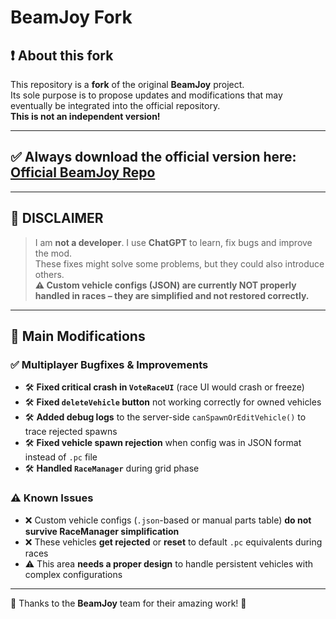 # BeamJoy Fork

## ❗ About this fork

This repository is a **fork** of the original **BeamJoy** project.  
Its sole purpose is to propose updates and modifications that may eventually be integrated into the official repository.  
**This is not an independent version!**

---

## ✅ Always download the official version here: [Official BeamJoy Repo](https://github.com/my-name-is-samael/BeamJoy)

---

## 🚨 DISCLAIMER

> I am **not a developer**. I use **ChatGPT** to learn, fix bugs and improve the mod.  
> These fixes might solve some problems, but they could also introduce others.  
> **⚠️ Custom vehicle configs (JSON) are currently NOT properly handled in races – they are simplified and not restored correctly.**

---

## 🔧 Main Modifications

### ✅ Multiplayer Bugfixes & Improvements
- 🛠 **Fixed critical crash in `VoteRaceUI`** (race UI would crash or freeze)
- 🛠 **Fixed `deleteVehicle` button** not working correctly for owned vehicles
- 🛠 **Added debug logs** to the server-side `canSpawnOrEditVehicle()` to trace rejected spawns
- 🛠 **Fixed vehicle spawn rejection** when config was in JSON format instead of `.pc` file
- 🛠 **Handled `RaceManager`** during grid phase

### ⚠ Known Issues
- ❌ Custom vehicle configs (`.json`-based or manual parts table) **do not survive RaceManager simplification**
- ❌ These vehicles **get rejected** or **reset** to default `.pc` equivalents during races
- ⚠ This area **needs a proper design** to handle persistent vehicles with complex configurations

---

🙏 Thanks to the **BeamJoy** team for their amazing work! 🙌
